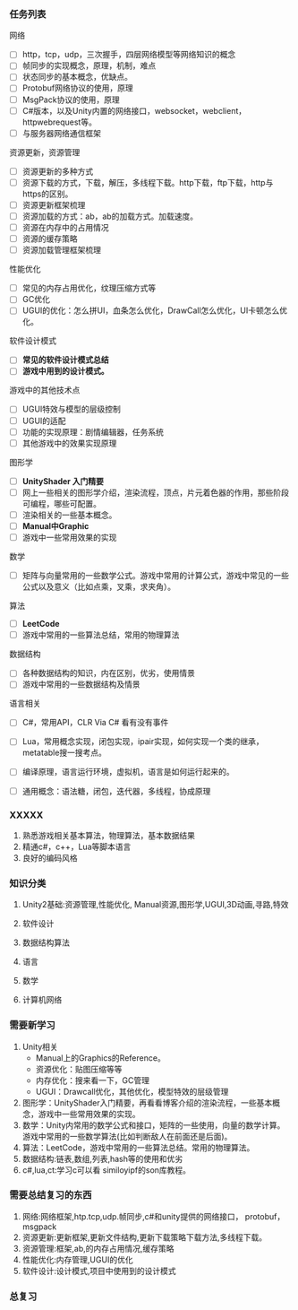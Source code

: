 ### 任务列表

网络

- [ ] http，tcp，udp，三次握手，四层网络模型等网络知识的概念
- [ ] 帧同步的实现概念，原理，机制，难点
- [ ] 状态同步的基本概念，优缺点。
- [ ] Protobuf网络协议的使用，原理
- [ ] MsgPack协议的使用，原理
- [ ] C#版本，以及Unity内置的网络接口，websocket，webclient，httpwebrequest等。
- [ ] 与服务器网络通信框架

资源更新，资源管理

- [ ] 资源更新的多种方式
- [ ] 资源下载的方式，下载，解压，多线程下载。http下载，ftp下载，http与https的区别。
- [ ] 资源更新框架梳理
- [ ] 资源加载的方式：ab，ab的加载方式。加载速度。
- [ ] 资源在内存中的占用情况
- [ ] 资源的缓存策略
- [ ] 资源加载管理框架梳理

性能优化

- [ ] 常见的内存占用优化，纹理压缩方式等
- [ ] GC优化
- [ ] UGUI的优化：怎么拼UI，血条怎么优化，DrawCall怎么优化，UI卡顿怎么优化。

软件设计模式

- [ ] **常见的软件设计模式总结**
- [ ] **游戏中用到的设计模式。**

游戏中的其他技术点

- [ ] UGUI特效与模型的层级控制
- [ ] UGUI的适配
- [ ] 功能的实现原理：剧情编辑器，任务系统
- [ ] 其他游戏中的效果实现原理

图形学

- [ ] **UnityShader 入门精要**
- [ ] 网上一些相关的图形学介绍，渲染流程，顶点，片元着色器的作用，那些阶段可编程，哪些可配置。
- [ ] 渲染相关的一些基本概念。
- [ ] **Manual中Graphic**
- [ ] 游戏中一些常用效果的实现

数学

- [ ] 矩阵与向量常用的一些数学公式。游戏中常用的计算公式，游戏中常见的一些公式以及意义（比如点乘，叉乘，求夹角）。

算法

- [ ] **LeetCode**
- [ ] 游戏中常用的一些算法总结，常用的物理算法

数据结构

- [ ] 各种数据结构的知识，内在区别，优劣，使用情景
- [ ] 游戏中常用的一些数据结构及情景

语言相关

- [ ] C#，常用API，CLR Via C# 看有没有事件
- [ ] Lua，常用概念实现，闭包实现，ipair实现，如何实现一个类的继承，metatable搜一搜考点。
- [ ] 编译原理，语言运行环境，虚拟机，语言是如何运行起来的。
- [ ] 通用概念：语法糖，闭包，迭代器，多线程，协成原理









### XXXXX

1. 熟悉游戏相关基本算法，物理算法，基本数据结果
2. 精通c#，c++，Lua等脚本语言
3. 良好的编码风格

### 知识分类

1. Unity2基础:资源管理,性能优化, Manual资源,图形学,UGUI,3D动画,寻路,特效

2. 软件设计

3. 数据结构算法

4. 语言

5. 数学

6. 计算机网络

### 需要新学习

1. Unity相关
   * Manual上的Graphics的Reference。
   * 资源优化：贴图压缩等等
   * 内存优化：搜来看一下，GC管理
   * UGUI：Drawcall优化，其他优化，模型特效的层级管理
2. 图形学：UnityShader入门精要，再看看博客介绍的渲染流程，一些基本概念，游戏中一些常用效果的实现。
3. 数学：Unity内常用的数学公式和接口，矩阵的一些使用，向量的数学计算。游戏中常用的一些数学算法(比如判断敌人在前面还是后面)。
4. 算法：LeetCode，游戏中常用的一些算法总结。常用的物理算法。
5. 数据结构:链表,数组,列表,hash等的使用和优劣
6. c#,lua,ct:学习c可以看 similoyipf的son库教程。

### 需要总结复习的东西

1. 网络:网络框架,htp.tcp,udp.帧同步,c#和unity提供的网络接口， protobuf， msgpack
2. 资源更新:更新框架,更新文件结构,更新下载策略下载方法,多线程下载。
3. 资源管理:框架,ab,的内存占用情况,缓存策略
4. 性能优化:内存管理,UGUI的优化
5. 软件设计:设计模式,项目中使用到的设计模式

### 总复习
